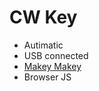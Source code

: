 # CW Key

  * Autimatic
  * USB connected
  * [Makey Makey](https://www.makeymakey.com)
  * Browser JS  

